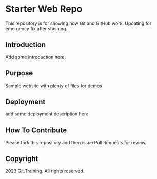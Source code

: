 # Starter Web Repo

This repository is for showing how Git and GitHub work. Updating for emergency fix after stashing.

## Introduction

Add some introduction here

## Purpose

Sample website with plenty of files for demos

## Deployment

add some deployment description here

## How To Contribute

Please fork this repository and then issue Pull Requests for review.

## Copyright

2023 Git.Training. All rights reserved.